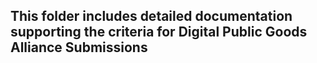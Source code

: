 ## This folder includes detailed documentation supporting the criteria for Digital Public Goods Alliance Submissions
